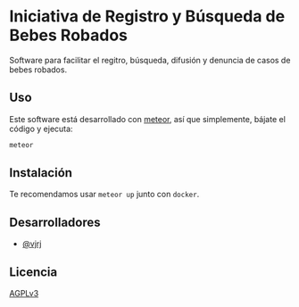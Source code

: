# Iniciativa de Registro y Búsqueda de Bebes Robados

Software para facilitar el regitro, búsqueda, difusión y denuncia de casos de bebes robados.

## Uso

Este software está desarrollado con [meteor](https://www.meteor.com/), así que simplemente, bájate el código y ejecuta:

```bash
meteor
```

## Instalación

Te recomendamos usar `meteor up` junto con `docker`.

## Desarrolladores

- [@vjrj](https://github.com/vjrj)

## Licencia

[AGPLv3](https://www.gnu.org/licenses/agpl-3.0.html)
